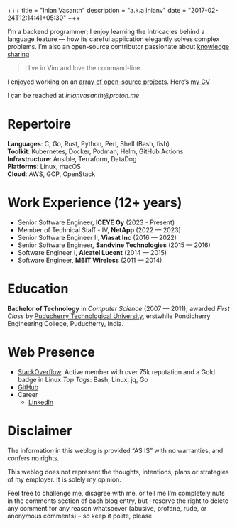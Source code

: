 +++
title = "Inian Vasanth"
description = "a.k.a inianv"
date = "2017-02-24T12:14:41+05:30"
+++

I’m a backend programmer; I enjoy learning the intricacies behind a language feature — how its careful application elegantly solves complex problems.  I’m also an open-source contributor passionate about [knowledge sharing](https://stackoverflow.com/users/5291015/inian)

> I live in Vim  and love the command-line.

I enjoyed working on an [array of open-source projects](/projects).  Here’s [my CV]()

I can be reached at _inianvasanth@proton.me_

Repertoire
==========

**Languages**: C, Go, Rust, Python, Perl, Shell (Bash, fish)  
**Toolkit**: Kubernetes, Docker, Podman, Helm, GitHub Actions  
**Infrastructure**: Ansible, Terraform, DataDog  
**Platforms**: Linux, macOS   
**Cloud**: AWS, GCP, OpenStack   

Work Experience (12+ years)
===============

* Senior Software Engineer, **ICEYE Oy** (2023 - Present)
* Member of Technical Staff - IV, **NetApp** (2022 — 2023)
* Senior Software Engineer II, **Viasat Inc** (2016 — 2022)
* Senior Software Engineer, **Sandvine Technologies** (2015 — 2016)
* Software Engineer I, **Alcatel Lucent** (2014 — 2015)
* Software Engineer, **MBIT Wireless** (2011 — 2014)


Education
=========

**Bachelor of Technology** in *Computer Science* (2007 — 2011); awarded *First Class* by [Puducherry Technological University], erstwhile Pondicherry Engineering College, Puducherry, India.

[Puducherry Technological University]: https://en.wikipedia.org/wiki/Puducherry_Technological_University


Web Presence
============

* [StackOverflow](https://stackoverflow.com/users/5291015/inian): Active member with over 75k reputation and a Gold badge in Linux
_Top Tags_: Bash, Linux, jq, Go
* [GitHub](https://github.com/inianv)
* Career
    + [LinkedIn](https://www.linkedin.com/in/inian-vasanth-20806b76)

Disclaimer
==========

The information in this weblog is provided “AS IS” with no warranties, and confers no rights.

This weblog does not represent the thoughts, intentions, plans or strategies of my employer. It is solely my opinion.

Feel free to challenge me, disagree with me, or tell me I’m completely nuts in the comments section of each blog entry, but I reserve the right to delete any comment for any reason whatsoever (abusive, profane, rude, or anonymous comments) – so keep it polite, please.

